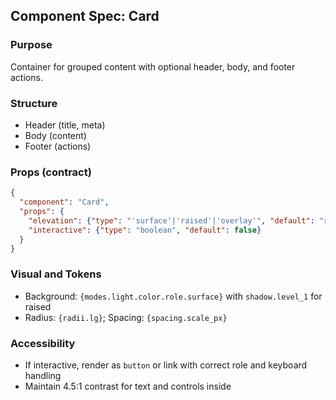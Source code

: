## Component Spec: Card

### Purpose
Container for grouped content with optional header, body, and footer actions.

### Structure
- Header (title, meta)
- Body (content)
- Footer (actions)

### Props (contract)
```json
{
  "component": "Card",
  "props": {
    "elevation": {"type": "'surface'|'raised'|'overlay'", "default": "raised"},
    "interactive": {"type": "boolean", "default": false}
  }
}
```

### Visual and Tokens
- Background: `{modes.light.color.role.surface}` with `shadow.level_1` for raised
- Radius: `{radii.lg}`; Spacing: `{spacing.scale_px}`

### Accessibility
- If interactive, render as `button` or link with correct role and keyboard handling
- Maintain 4.5:1 contrast for text and controls inside

